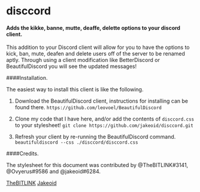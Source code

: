 # disccord
#### Adds the kikke, banne, mutte, deaffe, delette options to your discord client.

This addition to your Discord client will allow for you to have the options to kick, ban, mute, deafen and delete users off of the server to be renamed aptly. Through using a client modification like BetterDiscord or BeautifulDiscord you will see the updated messages!

####Installation.

The easiest way to install this client is like the following.

1. Download the BeautifulDiscord client, instructions for installing can be found there.
```https://github.com/leovoel/BeautifulDiscord```

2. Clone my code that I have here, and/or add the contents of `disccord.css` to your stylesheet!
```git clone https://github.com/jakeoid/disccord.git```

3. Refresh your client by re-running the BeautifulDiscord command.
```beautifuldiscord --css ./disccord/disccord.css``` 

####Credits.

The stylesheet for this document was contributed by @TheBITLINK#3141, @Ovyerus#9586 and @jakeoid#6284. 

[TheBITLINK](https://gist.github.com/TheBITLINK)
[Jakeoid](https://jakeoid.com/)
